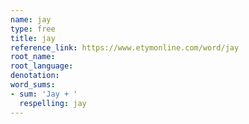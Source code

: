 ```yaml
---
name: jay
type: free
title: jay
reference_link: https://www.etymonline.com/word/jay
root_name: 
root_language: 
denotation: 
word_sums:
- sum: 'Jay + '
  respelling: jay
---
```

